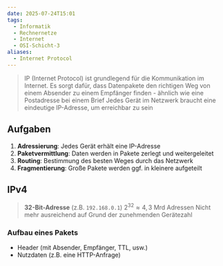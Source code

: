 ```yaml
---
date: 2025-07-24T15:01
tags:
  - Informatik
  - Rechnernetze
  - Internet
  - OSI-Schicht-3
aliases:
  - Internet Protocol
---
```

> IP (Internet Protocol) ist grundlegend für die Kommunikation im Internet.
> Es sorgt dafür, dass Datenpakete den richtigen Weg von einem Absender zu einem Empfänger finden - ähnlich wie eine Postadresse bei einem Brief
> Jedes Gerät im Netzwerk braucht eine eindeutige IP-Adresse, um erreichbar zu sein

## Aufgaben
1. **Adressierung**: Jedes Gerät erhält eine IP-Adresse
2. **Paketvermittlung**: Daten werden in Pakete zerlegt und weitergeleitet
3. **Routing**: Bestimmung des besten Weges durch das Netzwerk
4. **Fragmentierung**: Große Pakete werden ggf. in kleinere aufgeteilt

## IPv4

> **32-Bit-Adresse** (z.B. <code>192.168.0.1</code>)
> $2^{32} \approx 4,3\text{ Mrd Adressen}$
> Nicht mehr ausreichend auf Grund der zunehmenden Gerätezahl

### Aufbau eines Pakets
- Header (mit Absender, Empfänger, TTL, usw.)
- Nutzdaten (z.B. eine HTTP-Anfrage)



